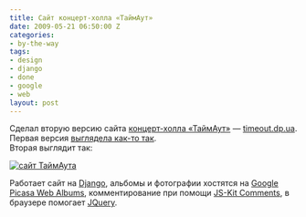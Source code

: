 ```yaml
---
title: Сайт концерт-холла «ТаймАут»
date: 2009-05-21 06:50:00 Z
categories:
- by-the-way
tags:
- design
- django
- done
- google
- web
layout: post
---
```


Сделал вторую версию сайта [концерт-холла «ТаймАут»](http://timeout.dp.ua/) — [timeout.dp.ua](http://timeout.dp.ua/).  
Первая версия [выглядела как-то так](http://web.archive.org/web/20030619120531/http://www.timeout.dp.ua/).  
Вторая выглядит так:

[ ![сайт ТаймАута](http://media.rukeba.com/files/timeout.dp.ua.png "Сайт ТаймАута") ](http://timeout.dp.ua/)

Работает сайт на [Django](http://www.djangoproject.com/), альбомы и фотографии хостятся на [Google Picasa Web Albums](http://picasaweb.google.com/timeout.dp.ua), комментирование при помощи [JS-Kit Comments](http://js-kit.com/), в браузере помогает [JQuery](http://jquery.com/).


